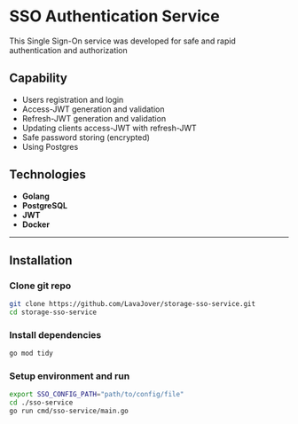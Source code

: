 # SSO Authentication Service
This Single Sign-On service was developed for safe and rapid authentication and authorization

## Capability
- Users registration and login
- Access-JWT generation and validation
- Refresh-JWT generation and validation
- Updating clients access-JWT with refresh-JWT
- Safe password storing (encrypted)
- Using Postgres

## Technologies
- **Golang**
- **PostgreSQL**
- **JWT**
- **Docker**

---

## Installation
### Clone git repo
```sh
git clone https://github.com/LavaJover/storage-sso-service.git
cd storage-sso-service
```
### Install dependencies
```sh
go mod tidy
```
### Setup environment and run
```sh
export SSO_CONFIG_PATH="path/to/config/file"
cd ./sso-service
go run cmd/sso-service/main.go
```
